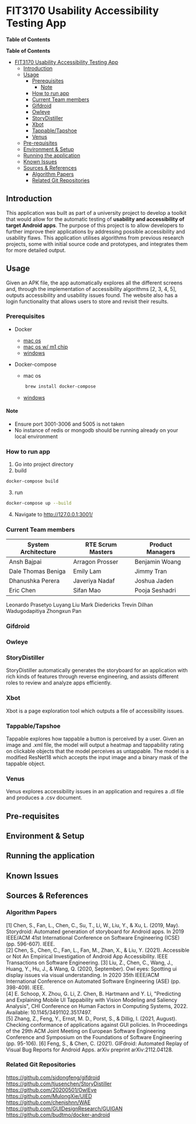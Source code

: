 # FIT3170 Usability Accessibility Testing App

**Table of Contents**

<!-- markdown-toc start - Don't edit this section. Run M-x markdown-toc-refresh-toc -->
**Table of Contents**
<!-- TOC -->

- [FIT3170 Usability Accessibility Testing App](#fit3170-usability-accessibility-testing-app)
    - [Introduction](#introduction)
    - [Usage](#usage)
        - [Prerequisites](#prerequisites)
            - [Note](#note)
        - [How to run app](#how-to-run-app)
        - [Current Team members](#current-team-members)
        - [Gifdroid](#gifdroid)
        - [Owleye](#owleye)
        - [StoryDistiller](#storydistiller)
        - [Xbot](#xbot)
        - [Tappable/Tapshoe](#tappabletapshoe)
        - [Venus](#venus)
    - [Pre-requisites](#pre-requisites)
    - [Environment & Setup](#environment--setup)
    - [Running the application](#running-the-application)
    - [Known Issues](#known-issues)
    - [Sources & References](#sources--references)
        - [Algorithm Papers](#algorithm-papers)
        - [Related Git Repositories](#related-git-repositories)

<!-- markdown-toc end -->

## Introduction
This application was built as part of a university project to develop a toolkit that would allow for the automatic testing of **usability and accessibility of target Android apps**. The purpose of this project is to allow developers to further improve their applications by addressing possible accessibility and usability flaws. This application utilises algorithms from previous research projects, some with initial source code and prototypes, and integrates them for more detailed output.

## Usage

Given an APK file, the app automatically explores all the different screens and, through the implementation of accessibility algorithms [2, 3, 4, 5], outputs accessibility and usability issues found. The website also has a login functionality that allows users to store and revisit their results.

### Prerequisites
* Docker
    * [mac os](https://docs.docker.com/desktop/install/mac-install/)
    * [mac os w/ m1 chip](https://desktop.docker.com/mac/main/arm64/Docker.dmg?utm_source=docker&utm_medium=webreferral&utm_campaign=docs-driven-download-mac-arm64)
    * [windows](https://desktop.docker.com/win/main/amd64/Docker%20Desktop%20Installer.exe)


* Docker-compose
    * mac os
    ```bash
        brew install docker-compose
    ```

    * [windows](https://docs.docker.com/compose/install/)

#### Note
* Ensure port 3001-3006 and 5005 is not taken
* No instance of redis or mongodb should be running already on your local environment


### How to run app
1. Go into project directory
2. build

```bash
docker-compose build
```
3. run
```bash
docker-compose up --build
```

4. Navigate to http://127.0.0.1:3001/


### Current Team members

System Architecture | RTE Scrum Masters | Product Managers
--- | --- | --- |
Ansh Bajpai | Arragon Prosser | Benjamin Woang
Dale Thomas Beniga | Emily Lam | Jimmy Tran
Dhanushka Perera | Javeriya Nadaf | Joshua Jaden
Eric Chen | Sifan Mao | Pooja Seshadri
Leonardo Prasetyo
Luyang Liu
Mark Diedericks
Trevin Dilhan Wadugodapitiya
Zhongxun Pan


### Gifdroid
### Owleye
### StoryDistiller
StoryDistiller automatically generates the storyboard for an application with rich kinds of features through reverse engineering, and assists different roles to review and analyze apps efficiently.
### Xbot
Xbot is a page exploration tool which outputs a file of accessibility issues. 
### Tappable/Tapshoe
Tappable explores how tappable a button is perceived by a user. Given an image and .xml file, the model will output a heatmap and tappability rating on clickable objects that the model perceives as untappable. The model is a modified ResNet18 which accepts the input image and a binary mask of the tappable object.

### Venus
Venus explores accessibility issues in an application and requires a .dl file and produces a .csv document. 

## Pre-requisites

## Environment & Setup

## Running the application

## Known Issues


## Sources & References

### Algorithm Papers
[1] Chen, S., Fan, L., Chen, C., Su, T., Li, W., Liu, Y., & Xu, L. (2019, May). Storydroid: Automated generation of storyboard for Android apps. In 2019 IEEE/ACM 41st International Conference on Software Engineering (ICSE) (pp. 596-607). IEEE. <br />
[2] Chen, S., Chen, C., Fan, L., Fan, M., Zhan, X., & Liu, Y. (2021). Accessible or Not An Empirical Investigation of Android App Accessibility. IEEE Transactions on Software Engineering. [3] Liu, Z., Chen, C., Wang, J., Huang, Y., Hu, J., & Wang, Q. (2020, September). Owl eyes: Spotting ui display issues via visual understanding. In 2020 35th IEEE/ACM International Conference on Automated Software Engineering (ASE) (pp. 398-409). IEEE. <br />
[4] E. Schoop, X. Zhou, G. Li, Z. Chen, B. Hartmann and Y. Li, "Predicting and Explaining Mobile UI Tappability with Vision Modeling and Saliency Analysis", CHI Conference on Human Factors in Computing Systems, 2022. Available: 10.1145/3491102.3517497. <br />
[5] Zhang, Z., Feng, Y., Ernst, M. D., Porst, S., & Dillig, I. (2021, August). Checking conformance of applications against GUI policies. In Proceedings of the 29th ACM Joint Meeting on European Software Engineering Conference and Symposium on the Foundations of Software Engineering (pp. 95-106). [6] Feng, S., & Chen, C. (2021). GIFdroid: Automated Replay of Visual Bug Reports for Android Apps. arXiv preprint arXiv:2112.04128. <br />

### Related Git Repositories
https://github.com/sidongfeng/gifdroid <br>
https://github.com/tjusenchen/StoryDistiller <br>
https://github.com/20200501/OwlEye <br>
https://github.com/MulongXie/UIED <br>
https://github.com/chenjshnn/WAE <br>
https://github.com/GUIDesignResearch/GUIGAN <br>
https://github.com/budtmo/docker-android
